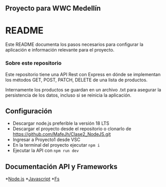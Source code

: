 ## Proyecto para WWC Medellín

# README

Este README documenta los pasos necesarios para configurar la aplicación e información relevante para el proyecto.

### Sobre este repositorio

Este repositorio tiene una API Rest con Express en dónde se implementan los métodos GET, POST, PATCH, DELETE de una lista de productos.

Internamente los productos se guardan en un archivo .txt para asegurar la persistencia de los datos, incluso si se reinicia la aplicación.

## Configuración

- Descargar node.js preferible la versión 18 LTS
- Descargar el proyecto desde el repositorio o clonarlo de https://github.com/MafeJh/Clase2_NodeJS.git
- Ingresar a Proyecto1 desde VSC
- En la terminal del proyecto ejecutar `npm i`
- Ejecutar la API con `npm run dev`

## Documentación API y Frameworks

*[Node.js](https://nodejs.org/es/docs)
*[Javascript](https://devdocs.io/javascript/)
*[Fs](https://kinsta.com/es/base-de-conocimiento/nodejs-fs/)